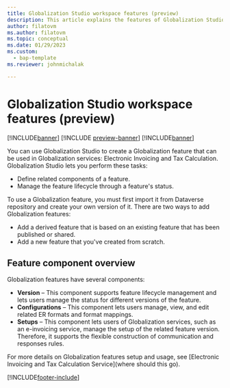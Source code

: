 ```yaml
---
title: Globalization Studio workspace features (preview)
description: This article explains the features of Globalization Studio workspace (preview)
author: filatovm
ms.author: filatovm
ms.topic: conceptual 
ms.date: 01/29/2023
ms.custom: 
  - bap-template
ms.reviewer: johnmichalak

---
```


# Globalization Studio workspace features (preview)

[!INCLUDE[banner](../../../includes/banner.md)]
[!INCLUDE [preview-banner](~/../shared-content/shared/preview-includes/preview-banner.md)]
[!INCLUDE[banner](../../../includes/rsc-to-gsw-banner.md)]

You can use Globalization Studio to create a Globalization feature that can be used in Globalization services: Electronic Invoicing and Tax Calculation. Globalization Studio lets you perform these tasks:

- Define related components of a feature.
- Manage the feature lifecycle through a feature's status.

To use a Globalization feature, you must first import it from Dataverse repository and create your own version of it. There are two ways to add Globalization features:

- Add a derived feature that is based on an existing feature that has been published or shared.
- Add a new feature that you've created from scratch.

## Feature component overview

Globalization features have several components:

- **Version**  – This component supports feature lifecycle management and lets users manage the status for different versions of the feature.
- **Configurations**  – This component lets users manage, view, and edit related ER formats and format mappings.
- **Setups**  – This component lets users of Globalization services, such as an e-invoicing service, manage the setup of the related feature version. Therefore, it supports the flexible construction of communication and responses rules.

For more details on Globalization features setup and usage, see [Electronic Invoicing and Tax Calculation Service](where should this go).

[!INCLUDE[footer-include](../../../../includes/footer-banner.md)]
